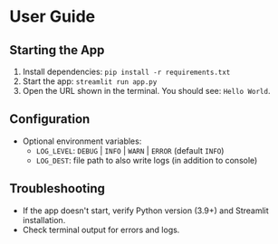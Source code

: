 # User Guide

## Starting the App
1. Install dependencies: `pip install -r requirements.txt`
2. Start the app: `streamlit run app.py`
3. Open the URL shown in the terminal. You should see: `Hello World`.

## Configuration
- Optional environment variables:
  - `LOG_LEVEL`: `DEBUG` | `INFO` | `WARN` | `ERROR` (default `INFO`)
  - `LOG_DEST`: file path to also write logs (in addition to console)

## Troubleshooting
- If the app doesn't start, verify Python version (3.9+) and Streamlit installation.
- Check terminal output for errors and logs.
